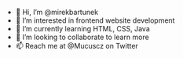 - 👋 Hi, I’m @mirekbartunek
- 👀 I’m interested in frontend website development
- 🌱 I’m currently learning HTML, CSS, Java
- 💞️ I’m looking to collaborate to learn more
- 📫 Reach me at @Mucuscz on Twitter

<!---
mirekbartunek/mirekbartunek is a ✨ special ✨ repository because its `README.md` (this file) appears on your GitHub profile.
You can click the Preview link to take a look at your changes.
--->
